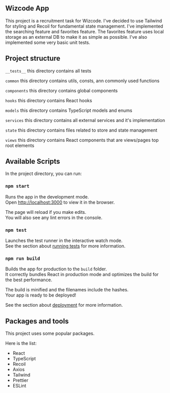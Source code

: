 ## Wizcode App

This project is a recruitment task for Wizcode. I've decided to use Tailwind for styling and Recoil for fundamental state management. I've implemented the searching feature and favorites feature. The favorites feature uses local storage as an external DB to make it as simple as possible. I've also implemented some very basic unit tests. 

## Project structure

`__tests__` this directory contains all tests

`common` this directory contains utils, consts, ann commonly used functions

`components` this directory contains global components

`hooks` this directory contains React hooks

`models` this directory contains TypeScript models and enums

`services` this directory contains all external services and it's implementation

`state` this directory contains files related to store and state management

`views` this directory contains React components that are views/pages top root elements

## Available Scripts

In the project directory, you can run:

### `npm start`

Runs the app in the development mode.  
Open [http://localhost:3000](http://localhost:3000) to view it in the browser.

The page will reload if you make edits.  
You will also see any lint errors in the console.

### `npm test`

Launches the test runner in the interactive watch mode.  
See the section about [running tests](https://facebook.github.io/create-react-app/docs/running-tests) for more information.

### `npm run build`

Builds the app for production to the `build` folder.  
It correctly bundles React in production mode and optimizes the build for the best performance.

The build is minified and the filenames include the hashes.  
Your app is ready to be deployed!

See the section about [deployment](https://facebook.github.io/create-react-app/docs/deployment) for more information.

## Packages and tools

This project uses some popular packages. 

Here is the list:

*   React
*   TypeScript
*   Recoil
*   Axios
*   Tailwind
*   Prettier
*   ESLint